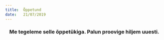 ```yaml
---
title:  Õppetund
date:   21/07/2019
---
```


### <center>Me tegeleme selle õppetükiga. Palun proovige hiljem uuesti.</center>